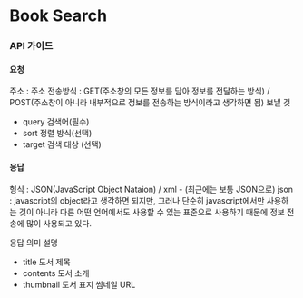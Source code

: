 # Book Search

### API 가이드

#### 요청

주소 : 주소
전송방식 : GET(주소창의 모든 정보를 담아 정보를 전달하는 방식) / POST(주소창이 아니라 내부적으로 정보를 전송하는 방식이라고 생각하면 됨)
보낼 것

- query 검색어(필수)
- sort 정렬 방식(선택)
- target 검색 대상 (선택)

#### 응답

형식 : JSON(JavaScript Object Nataion) / xml - (최근에는 보통 JSON으로)
json : javascript의 object라고 생각하면 되지만, 그러나 단순히 javascript에서만 사용하는 것이 아니라 다른 어떤 언어에서도 사용할 수 있는 표준으로 사용하기 때문에 정보 전송에 많이 사용되고 있다.

응답 의미 설명

- title 도서 제목
- contents 도서 소개
- thumbnail 도서 표지 썸네일 URL
